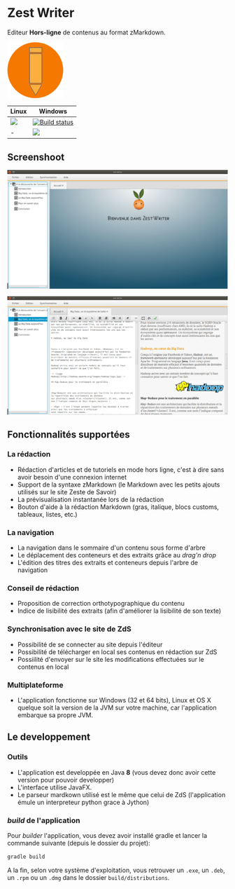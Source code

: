# Zest Writer

Editeur **Hors-ligne** de contenus au format zMarkdown.

![](src/logo/logo-128.png)

Linux | Windows
---|---
[![](https://img.shields.io/shippable/56bb616d1895ca447473c166.svg)](https://app.shippable.com/projects/56bb616d1895ca447473c166) | [![Build status](https://ci.appveyor.com/api/projects/status/n3aa5h519uxvjufq/branch/master?svg=true)](https://ci.appveyor.com/project/firm1/zest-writer/branch/master)
- | [![](https://img.shields.io/badge/Download--green.svg)](https://ci.appveyor.com/api/projects/firm1/zest-writer/artifacts/build/zest-writer-for-windows.zip)

## Screenshoot

![](doc/home.png)

![](doc/edit.png)

## Fonctionnalités supportées

### La rédaction

- Rédaction d'articles et de tutoriels en mode hors ligne, c'est à dire sans avoir besoin d'une connexion internet
- Support de la syntaxe zMarkdown (le Markdown avec les petits ajouts utilisés sur le site Zeste de Savoir)
- La prévisualisation instantanée lors de la rédaction
- Bouton d'aide à la rédaction Markdown (gras, italique, blocs customs, tableaux, listes, etc.)

### La navigation

- La navigation dans le sommaire d'un contenu sous forme d'arbre
- Le déplacement des conteneurs et des extraits grâce au *drag'n drop*
- L'édition des titres des extraits et conteneurs depuis l'arbre de navigation

### Conseil de rédaction

- Proposition de correction orthotypographique du contenu
- Indice de lisibilité des extraits (afin d'améliorer la lisibilité de son texte)

### Synchronisation avec le site de ZdS

- Possibilité de se connecter au site depuis l'éditeur
- Possibilité de télécharger en local ses contenus en rédaction sur ZdS
- Possiilité d'envoyer sur le site les modifications effectuées sur le contenus en local

### Multiplateforme

- L'application fonctionne sur Windows (32 et 64 bits), Linux et OS X quelque soit la version de la JVM sur votre machine, car l'application embarque sa propre JVM.


## Le developpement

### Outils

- L'application est developpée en Java **8** (vous devez donc avoir cette version pour pouvoir developper)
- L'interface utilise JavaFX.
- Le parseur mardkown utilisé est le même que celui de ZdS (l'application émule un interpreteur python grace à Jython)

### *build* de l'application

Pour *builder* l'application, vous devez avoir installé gradle et lancer la commande suivante (depuis le dossier du projet):

```sh
gradle build
```

A la fin, selon votre système d'exploitation, vous retrouver un `.exe`, un `.deb`, un `.rpm` ou un `.dmg` dans le dossier `build/distributions`.
